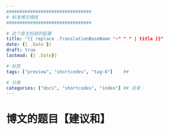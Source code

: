 ```yaml
---
################################
# 标准博文模版
################################

# 这个是主标题的配置
title: "{{ replace .TranslationBaseName "-" " " | title }}"
date: {{ .Date }}
draft: true
lastmod: {{ .Date}}

# 标签
tags: ["preview", "shortcodes", "tag-6"]    ## 

# 分类
categories: ["docs", "shortcodes", "index"] ## 目录：
---
```

# 博文的题目【建议和】

